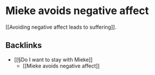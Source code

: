 # Mieke avoids negative affect
[[Avoiding negative affect leads to suffering]].

## Backlinks
* [[§Do I want to stay with Mieke]]
	* [[Mieke avoids negative affect]]

<!-- #Life -->

<!-- {BearID:3258EBC4-11DD-4DFC-BC24-DBFAD843EC9D-15756-000013040F836978} -->
